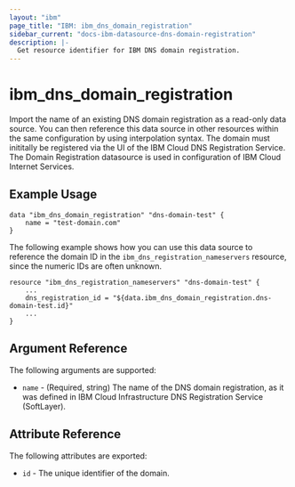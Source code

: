 ```yaml
---
layout: "ibm"
page_title: "IBM: ibm_dns_domain_registration"
sidebar_current: "docs-ibm-datasource-dns-domain-registration"
description: |-
  Get resource identifier for IBM DNS domain registration.
---
```


# ibm\_dns_domain_registration

Import the name of an existing DNS domain registration as a read-only data source. You can then reference this data source in other resources within the same configuration by using interpolation syntax. The domain must inititally be registered via the UI of the IBM Cloud DNS Registration Service. The Domain Registration datasource is used in configuration of IBM Cloud Internet Services.  

## Example Usage

```hcl
data "ibm_dns_domain_registration" "dns-domain-test" {
    name = "test-domain.com"
}
```

The following example shows how you can use this data source to reference the domain ID in the `ibm_dns_registration_nameservers` resource, since the numeric IDs are often unknown.

```hcl
resource "ibm_dns_registration_nameservers" "dns-domain-test" {
    ...
    dns_registration_id = "${data.ibm_dns_domain_registration.dns-domain-test.id}"
    ...
}
```

## Argument Reference

The following arguments are supported:

* `name` - (Required, string) The name of the DNS domain registration, as it was defined in IBM Cloud Infrastructure DNS Registration Service (SoftLayer).

## Attribute Reference

The following attributes are exported:

* `id` - The unique identifier of the domain.
